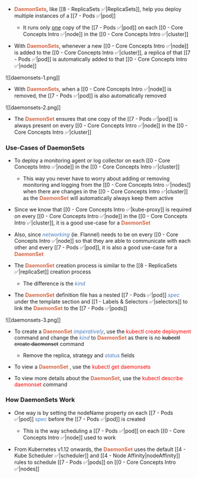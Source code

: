 - <b><span style="color:#d46644">DaemonSets</span></b>, like [[8 - ReplicaSets ✅|ReplicaSets]], help you deploy multiple instances of a [[7 - Pods ✅|pod]]
	- It runs only <u>one</u> copy of the [[7 - Pods ✅|pod]] on each [[0 - Core Concepts Intro ✅|node]] in the [[0 - Core Concepts Intro ✅|cluster]]

- With <b><span style="color:#d46644">DaemonSets</span></b>, whenever a new [[0 - Core Concepts Intro ✅|node]] is added to the [[0 - Core Concepts Intro ✅|cluster]], a replica of that [[7 - Pods ✅|pod]] is automatically added to that [[0 - Core Concepts Intro ✅|node]]

![[daemonsets-1.png]]

- With <b><span style="color:#d46644">DaemonSets</span></b>, when a [[0 - Core Concepts Intro ✅|node]] is removed, the [[7 - Pods ✅|pod]] is also automatically removed

![[daemonsets-2.png]]

- The <b><span style="color:#d46644">DaemonSet</span></b> ensures that one copy of the [[7 - Pods ✅|pod]] is always present on every [[0 - Core Concepts Intro ✅|node]] in the [[0 - Core Concepts Intro ✅|cluster]]

### Use-Cases of DaemonSets

- To deploy a monitoring agent or log collector on each [[0 - Core Concepts Intro ✅|node]] in the [[0 - Core Concepts Intro ✅|cluster]]
	- This way you never have to worry about adding or removing monitoring and logging from the [[0 - Core Concepts Intro ✅|nodes]] when there are changes in the [[0 - Core Concepts Intro ✅|cluster]] as the <b><span style="color:#d46644">DaemonSet</span></b> will automatically always keep them active

- Since we know that [[0 - Core Concepts Intro ✅|kube-proxy]] is required on every [[0 - Core Concepts Intro ✅|node]] in the [[0 - Core Concepts Intro ✅|cluster]], it is a good use-case for a <b><span style="color:#d46644">DaemonSet</span></b>

- Also, since <i><span style="color:#477bbe">networking</span></i> (ie. Flannel) needs to be on every [[0 - Core Concepts Intro ✅|node]] so that they are able to communicate with each other and every [[7 - Pods ✅|pod]], it is also a good use-case for a <b><span style="color:#d46644">DaemonSet</span></b>

- The <b><span style="color:#d46644">DaemonSet</span></b> creation process is similar to the [[8 - ReplicaSets ✅|replicaSet]] creation process
	- The difference is the <i><span style="color:#477bbe">kind</span></i>

- The <b><span style="color:#d46644">DaemonSet</span></b> definition file has a nested [[7 - Pods ✅|pod]] <i><span style="color:#477bbe">spec</span></i> under the template section and [[1 - Labels & Selectors ✅|selectors]] to link the <b><span style="color:#d46644">DaemonSet</span></b> to the [[7 - Pods ✅|pods]]

![[daemonsets-3.png]]

- To create a <b><span style="color:#d46644">DaemonSet</span></b> <i><span style="color:#477bbe">imperatively</span></i>, use the <span style="color:red">kubectl create deployment</span> command and change the <i><span style="color:#477bbe">kind</span></i> to <b><span style="color:#d46644">DaemonSet</span></b> as there is no ~~kubectl create daemonset~~ command
	- Remove the replica, strategy and <i><span style="color:#477bbe">status</span></i> fields

- To view a <b><span style="color:#d46644">DaemonSet</span></b> , use the <span style="color:red">kubectl get daemonsets</span>

- To view more details about the <b><span style="color:#d46644">DaemonSet</span></b>, use the <span style="color:red">kubectl describe daemonset</span> command

### How DaemonSets Work

- One way is by setting the nodeName property on each [[7 - Pods ✅|pod]] <i><span style="color:#477bbe">spec</span></i> before the [[7 - Pods ✅|pod]] is created
	- This is the way scheduling a [[7 - Pods ✅|pod]] on each [[0 - Core Concepts Intro ✅|node]] used to work

- From Kubernetes v1.12 onwards, the <b><span style="color:#d46644">DaemonSet</span></b> uses the default [[4 - Kube Scheduler ✅|scheduler]] and [[4 - Node Affinity|nodeAffinity]] rules to schedule [[7 - Pods ✅|pods]] on [[0 - Core Concepts Intro ✅|nodes]]
